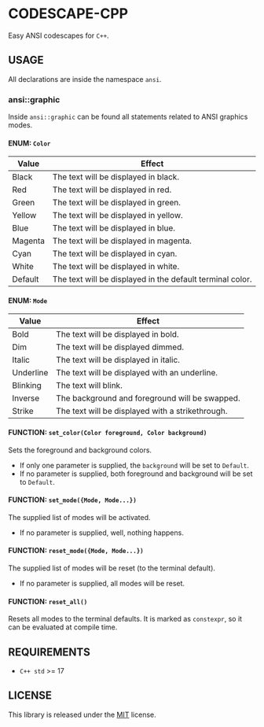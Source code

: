 # CODESCAPE-CPP
Easy ANSI codescapes for `C++`.

## USAGE
All declarations are inside the namespace `ansi`.

### ansi::graphic
Inside `ansi::graphic` can be found all statements related to ANSI graphics modes.
#### ENUM: `Color`
|Value|Effect|
|---|---|
|Black|The text will be displayed in black.|
|Red|The text will be displayed in red.|
|Green|The text will be displayed in green.|
|Yellow|The text will be displayed in yellow.|
|Blue|The text will be displayed in blue.|
|Magenta|The text will be displayed in magenta.|
|Cyan|The text will be displayed in cyan.|
|White|The text will be displayed in white.|
|Default|The text will be displayed in the default terminal color.|

#### ENUM: `Mode`
|Value|Effect|
|---|---|
|Bold|The text will be displayed in bold.|
|Dim|The text will be displayed dimmed.|
|Italic|The text will be displayed in italic.|
|Underline|The text will be displayed with an underline.|
|Blinking|The text will blink.|
|Inverse|The background and foreground will be swapped.|
|Strike|The text will be displayed with a strikethrough.|

#### FUNCTION: `set_color(Color foreground, Color background)`
Sets the foreground and background colors.
- If only one parameter is supplied, the `background` will be set to `Default`.
- If no parameter is supplied, both foreground and background will be set to `Default`.

#### FUNCTION: `set_mode({Mode, Mode...})`
The supplied list of modes will be activated.
- If no parameter is supplied, well, nothing happens.

#### FUNCTION: `reset_mode({Mode, Mode...})`
The supplied list of modes will be reset (to the terminal default).
- If no parameter is supplied, all modes will be reset.

#### FUNCTION: `reset_all()`
Resets all modes to the terminal defaults. It is marked as `constexpr`, so it can be evaluated at compile time. 

## REQUIREMENTS
- `C++ std` >= 17

## LICENSE
This library is released under the [MIT](LICENSE) license.